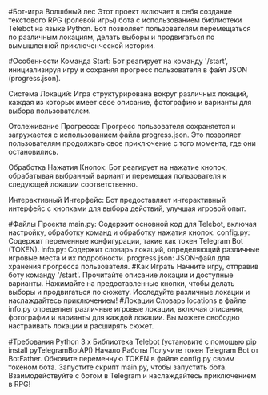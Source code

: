 #Бот-игра Волшбный лес
Этот проект включает в себя создание текстового RPG (ролевой игры) бота с использованием библиотеки Telebot на языке Python. Бот позволяет пользователям перемещаться по различным локациям, делать выборы и продвигаться по вымышленной приключенческой истории.

#Особенности
Команда Start: Бот реагирует на команду '/start', инициализируя игру и сохраняя прогресс пользователя в файл JSON (progress.json).

Система Локаций: Игра структурирована вокруг различных локаций, каждая из которых имеет свое описание, фотографию и варианты для выбора пользователем.

Отслеживание Прогресса: Прогресс пользователя сохраняется и загружается с использованием файла progress.json. Это позволяет пользователям продолжать свое приключение с того момента, где они остановились.

Обработка Нажатия Кнопок: Бот реагирует на нажатие кнопок, обрабатывая выбранный вариант и перемещая пользователя к следующей локации соответственно.

Интерактивный Интерфейс: Бот предоставляет интерактивный интерфейс с кнопками для выбора действий, улучшая игровой опыт.

#Файлы Проекта
main.py: Содержит основной код для Telebot, включая настройку, обработку команд и обработку нажатия кнопок.
config.py: Содержит переменные конфигурации, такие как токен Telegram Bot (TOKEN).
info.py: Содержит словарь локаций, определяющий различные игровые места и их подробности.
progress.json: JSON-файл для хранения прогресса пользователя.
#Как Играть
Начните игру, отправив боту команду '/start'.
Прочитайте описание локации и доступные варианты.
Нажимайте на предоставленные кнопки, чтобы делать выборы и продвигаться по сюжету.
Исследуйте различные локации и наслаждайтесь приключением!
#Локации
Словарь locations в файле info.py определяет различные игровые локации, включая описания, фотографии и варианты для каждой локации. Вы можете свободно настраивать локации и расширять сюжет.

#Требования
Python 3.x
Библиотека Telebot (установите с помощью pip install pyTelegramBotAPI)
Начало Работы
Получите токен Telegram Bot от BotFather.
Обновите переменную TOKEN в файле config.py своим токеном бота.
Запустите скрипт main.py, чтобы запустить бота.
Взаимодействуйте с ботом в Telegram и наслаждайтесь приключением в RPG!
 
